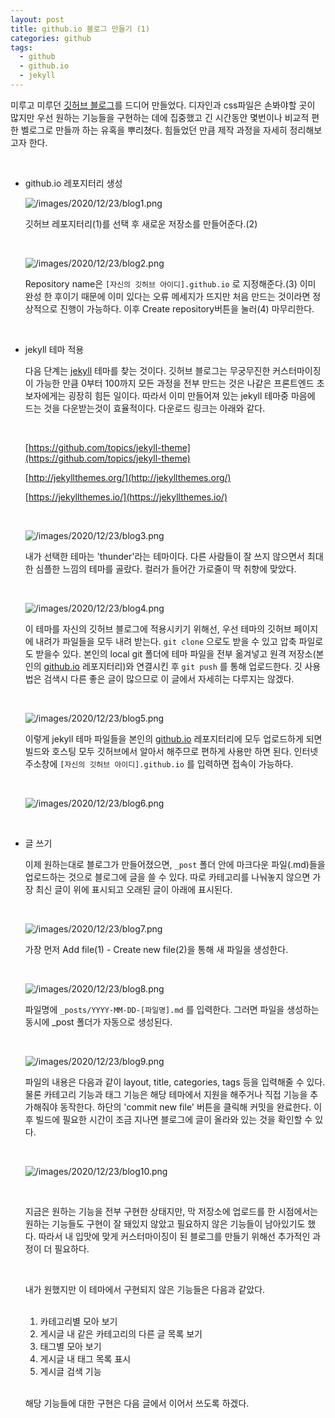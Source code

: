 ```yaml
---
layout: post
title: github.io 블로그 만들기 (1)
categories: github
tags:
  - github
  - github.io
  - jekyll
---
```


미루고 미루던 [깃허브 블로그](https://clarit7.github.io/)를 드디어 만들었다. 디자인과 css파일은 손봐야할 곳이 많지만 우선 원하는 기능들을 구현하는 데에 집중했고 긴 시간동안 몇번이나 비교적 편한 벨로그로 만들까 하는 유혹을 뿌리쳤다. 힘들었던 만큼 제작 과정을 자세히 정리해보고자 한다.

<br/>

- github.io 레포지터리 생성

  ![/images/2020/12/23/blog1.png](/images/2020/12/23/blog1.png)

  깃허브 레포지터리(1)를 선택 후 새로운 저장소를 만들어준다.(2)
  
  <br/>
  
  ![/images/2020/12/23/blog2.png](/images/2020/12/23/blog2.png)

  Repository name은 `[자신의 깃허브 아이디].github.io` 로 지정해준다.(3) 이미 완성 한 후이기 때문에 이미 있다는 오류 메세지가 뜨지만 처음 만드는 것이라면 정상적으로 진행이 가능하다. 이후 Create repository버튼을 눌러(4) 마무리한다.
  
  <br/>
  
- jekyll 테마 적용

  다음 단계는 [jekyll](https://jekyllrb.com/) 테마를 찾는 것이다. 깃허브 블로그는 무궁무진한 커스터마이징이 가능한 만큼 0부터 100까지 모든 과정을 전부 만드는 것은 나같은 프론트엔드 초보자에게는 굉장히 힘든 일이다. 따라서 이미 만들어져 있는 jekyll 테마중 마음에 드는 것을 다운받는것이 효율적이다. 다운로드 링크는 아래와 같다.
  
  <br/>
  
  [https://github.com/topics/jekyll-theme](https://github.com/topics/jekyll-theme)

  [http://jekyllthemes.org/](http://jekyllthemes.org/)

  [https://jekyllthemes.io/](https://jekyllthemes.io/)
  
  <br/>
  
  ![/images/2020/12/23/blog3.png](/images/2020/12/23/blog3.png)

  내가 선택한 테마는 'thunder'라는 테마이다. 다른 사람들이 잘 쓰지 않으면서 최대한 심플한 느낌의 테마를 골랐다. 컬러가 들어간 가로줄이 딱 취향에 맞았다.
  
  <br/>
  
  ![/images/2020/12/23/blog4.png](/images/2020/12/23/blog4.png)

  이 테마를 자신의 깃허브 블로그에 적용시키기 위해선, 우선 테마의 깃허브 페이지에 내려가 파일들을 모두 내려 받는다. `git clone` 으로도 받을 수 있고 압축 파일로도 받을수 있다. 본인의 local git 폴더에 테마 파일을 전부 옮겨넣고 원격 저장소(본인의 [github.io](http://github.io) 레포지터리)와 연결시킨 후 `git push` 를 통해 업로드한다. 깃 사용법은 검색시 다른 좋은 글이 많으므로 이 글에서 자세히는 다루지는 않겠다. 
  
  <br/>
  
  ![/images/2020/12/23/blog5.png](/images/2020/12/23/blog5.png)
  
  이렇게 jekyll 테마 파일들을 본인의 [github.io](http://github.io) 레포지터리에 모두 업로드하게 되면 빌드와 호스팅 모두 깃허브에서 알아서 해주므로 편하게 사용만 하면 된다. 인터넷 주소창에 `[자신의 깃허브 아이디].github.io` 를 입력하면 접속이 가능하다.
  
  <br/>
  
  ![/images/2020/12/23/blog6.png](/images/2020/12/23/blog6.png)
  
  <br/>
  
- 글 쓰기

  이제 원하는대로 블로그가 만들어졌으면, `_post` 폴더 안에 마크다운 파일(.md)들을 업로드하는 것으로 블로그에 글을 쓸 수 있다. 따로 카테고리를 나눠놓지 않으면 가장 최신 글이 위에 표시되고 오래된 글이 아래에 표시된다. 
  
  <br/>
  
  ![/images/2020/12/23/blog7.png](/images/2020/12/23/blog7.png)

  가장 먼저 Add file(1) - Create new file(2)을 통해 새 파일을 생성한다.
  
  <br/>
  
  ![/images/2020/12/23/blog8.png](/images/2020/12/23/blog8.png)

  파일명에 `_posts/YYYY-MM-DD-[파일명].md` 를 입력한다. 그러면 파일을 생성하는 동시에 _post 폴더가 자동으로 생성된다.

  <br/>
  
  ![/images/2020/12/23/blog9.png](/images/2020/12/23/blog9.png)

  파일의 내용은 다음과 같이 layout, title, categories, tags 등을 입력해줄 수 있다. 물론 카테고리 기능과 태그 기능은 해당 테마에서 지원을 해주거나 직접 기능을 추가해줘야 동작한다. 하단의 'commit new file' 버튼을 클릭해 커밋을 완료한다. 이후 빌드에 필요한 시간이 조금 지나면 블로그에 글이 올라와 있는 것을 확인할 수 있다.

  <br/>
  
  ![/images/2020/12/23/blog10.png](/images/2020/12/23/blog10.png)

  <br/>
  
  지금은 원하는 기능을 전부 구현한 상태지만, 막 저장소에 업로드를 한 시점에서는 원하는 기능들도 구현이 잘 돼있지 않았고 필요하지 않은 기능들이 남아있기도 했다. 따라서 내 입맛에 맞게 커스터마이징이 된 블로그를 만들기 위해선 추가적인 과정이 더 필요하다.
  
  <br/>
  
  내가 원했지만 이 테마에서 구현되지 않은 기능들은 다음과 같았다.
  
  <br/>
  
  1. 카테고리별 모아 보기
  2. 게시글 내 같은 카테고리의 다른 글 목록 보기
  3. 태그별 모아 보기
  4. 게시글 내 태그 목록 표시
  5. 게시글 검색 기능
  
  <br/>
  
  해당 기능들에 대한 구현은 다음 글에서 이어서 쓰도록 하겠다.

